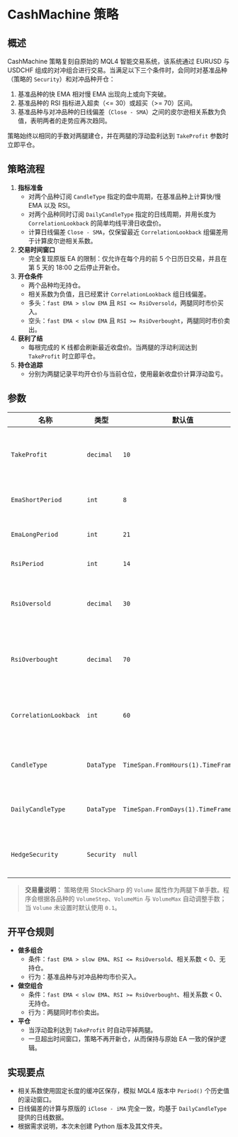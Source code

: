 # CashMachine 策略

## 概述
CashMachine 策略复刻自原始的 MQL4 智能交易系统，该系统通过 EURUSD 与 USDCHF 组成的对冲组合进行交易。当满足以下三个条件时，会同时对基准品种（策略的 `Security`）和对冲品种开仓：

1. 基准品种的快 EMA 相对慢 EMA 出现向上或向下突破。
2. 基准品种的 RSI 指标进入超卖（<= 30）或超买（>= 70）区间。
3. 基准品种与对冲品种的日线偏差（`Close - SMA`）之间的皮尔逊相关系数为负值，表明两者的走势应再次趋同。

策略始终以相同的手数对两腿建仓，并在两腿的浮动盈利达到 `TakeProfit` 参数时立即平仓。

## 策略流程
1. **指标准备**
   - 对两个品种订阅 `CandleType` 指定的盘中周期，在基准品种上计算快/慢 EMA 以及 RSI。
   - 对两个品种同时订阅 `DailyCandleType` 指定的日线周期，并用长度为 `CorrelationLookback` 的简单均线平滑日收盘价。
   - 计算日线偏差 `Close - SMA`，仅保留最近 `CorrelationLookback` 组偏差用于计算皮尔逊相关系数。
2. **交易时间窗口**
   - 完全复现原版 EA 的限制：仅允许在每个月的前 5 个日历日交易，并且在第 5 天的 18:00 之后停止开新仓。
3. **开仓条件**
   - 两个品种均无持仓。
   - 相关系数为负值，且已经累计 `CorrelationLookback` 组日线偏差。
   - 多头：`fast EMA > slow EMA` 且 `RSI <= RsiOversold`，两腿同时市价买入。
   - 空头：`fast EMA < slow EMA` 且 `RSI >= RsiOverbought`，两腿同时市价卖出。
4. **获利了结**
   - 每根完成的 K 线都会刷新最近收盘价。当两腿的浮动利润达到 `TakeProfit` 时立即平仓。
5. **持仓追踪**
   - 分别为两腿记录平均开仓价与当前仓位，使用最新收盘价计算浮动盈亏。

## 参数
| 名称 | 类型 | 默认值 | 说明 |
| --- | --- | --- | --- |
| `TakeProfit` | `decimal` | `10` | 两腿合计的浮动盈利达到该值后全部平仓。 |
| `EmaShortPeriod` | `int` | `8` | 基准品种快 EMA 的周期。 |
| `EmaLongPeriod` | `int` | `21` | 基准品种慢 EMA 的周期。 |
| `RsiPeriod` | `int` | `14` | RSI 的计算周期。 |
| `RsiOversold` | `decimal` | `30` | 判定超卖、允许做多的 RSI 阈值。 |
| `RsiOverbought` | `decimal` | `70` | 判定超买、允许做空的 RSI 阈值。 |
| `CorrelationLookback` | `int` | `60` | 参与皮尔逊相关计算的日线偏差数量。 |
| `CandleType` | `DataType` | `TimeSpan.FromHours(1).TimeFrame()` | 盘中计算 EMA/RSI 的蜡烛类型。 |
| `DailyCandleType` | `DataType` | `TimeSpan.FromDays(1).TimeFrame()` | 构建相关性所需的高周期蜡烛类型。 |
| `HedgeSecurity` | `Security` | `null` | 对冲品种。启动前必须指定。 |

> **交易量说明：** 策略使用 StockSharp 的 `Volume` 属性作为两腿下单手数。程序会根据各品种的 `VolumeStep`、`VolumeMin` 与 `VolumeMax` 自动调整手数；当 `Volume` 未设置时默认使用 `0.1`。

## 开平仓规则
- **做多组合**
  - 条件：`fast EMA > slow EMA`、`RSI <= RsiOversold`、相关系数 < 0、无持仓。
  - 行为：基准品种与对冲品种均市价买入。
- **做空组合**
  - 条件：`fast EMA < slow EMA`、`RSI >= RsiOverbought`、相关系数 < 0、无持仓。
  - 行为：两腿同时市价卖出。
- **平仓**
  - 当浮动盈利达到 `TakeProfit` 时自动平掉两腿。
  - 一旦超出时间窗口，策略不再开新仓，从而保持与原始 EA 一致的保护逻辑。

## 实现要点
- 相关系数使用固定长度的缓冲区保存，模拟 MQL4 版本中 `Period()` 个历史值的滚动窗口。
- 日线偏差的计算与原版的 `iClose - iMA` 完全一致，均基于 `DailyCandleType` 提供的日线数据。
- 根据需求说明，本次未创建 Python 版本及其文件夹。
